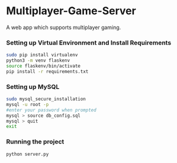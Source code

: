 # Multiplayer-Game-Server

A web app which supports multiplayer gaming.

### Setting up Virtual Environment and Install Requirements
```bash
sudo pip install virtualenv
python3 -m venv flaskenv
source flaskenv/bin/activate
pip install -r requirements.txt
```

### Setting up MySQL 
```bash
sudo mysql_secure_installation
mysql -u root -p
#enter your password when prompted
mysql > source db_config.sql
mysql > quit
exit
```

### Running the project
```bash
python server.py
```
